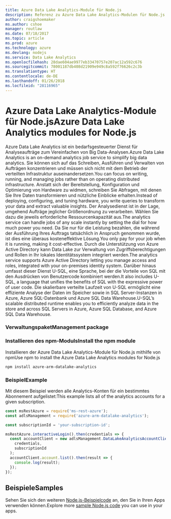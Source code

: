 ```yaml
---
title: Azure Data Lake Analytics-Module für Node.js
description: Referenz zu Azure Data Lake Analytics-Modulen für Node.js
author: craigshoemaker
ms.author: cshoe
manager: routlaw
ms.date: 07/18/2017
ms.topic: article
ms.prod: azure
ms.technology: azure
ms.devlang: nodejs
ms.service: Data Lake Analytics
ms.openlocfilehash: 28dae604ae9977eb33470757e207ac12a592c676
ms.sourcegitcommit: 78001187db408d21909e949c8a592f76626c2c3b
ms.translationtype: HT
ms.contentlocale: de-DE
ms.lasthandoff: 01/26/2018
ms.locfileid: "28116965"
---
```

# <a name="azure-data-lake-analytics-modules-for-nodejs"></a><span data-ttu-id="7abb8-103">Azure Data Lake Analytics-Module für Node.js</span><span class="sxs-lookup"><span data-stu-id="7abb8-103">Azure Data Lake Analytics modules for Node.js</span></span>

<span data-ttu-id="7abb8-104">Azure Data Lake Analytics ist ein bedarfsgesteuerter Dienst für Analyseaufträge zum Vereinfachen von Big Data-Analysen.</span><span class="sxs-lookup"><span data-stu-id="7abb8-104">Azure Data Lake Analytics is an on-demand analytics job service to simplify big data analytics.</span></span> <span data-ttu-id="7abb8-105">Sie können sich auf das Schreiben, Ausführen und Verwalten von Aufträgen konzentrieren und müssen sich nicht mit dem Betrieb der verteilten Infrastruktur auseinandersetzen.</span><span class="sxs-lookup"><span data-stu-id="7abb8-105">You can focus on writing, running, and managing jobs rather than on operating distributed infrastructure.</span></span> <span data-ttu-id="7abb8-106">Anstatt sich der Bereitstellung, Konfiguration und Optimierung von Hardware zu widmen, schreiben Sie Abfragen, mit denen Sie Ihre Daten transformieren und nützliche Einblicke erhalten.</span><span class="sxs-lookup"><span data-stu-id="7abb8-106">Instead of deploying, configuring, and tuning hardware, you write queries to transform your data and extract valuable insights.</span></span> <span data-ttu-id="7abb8-107">Der Analysedienst ist in der Lage, umgehend Aufträge jeglicher Größenordnung zu verarbeiten. Wählen Sie dazu die jeweils erforderliche Ressourcenkapazität aus.</span><span class="sxs-lookup"><span data-stu-id="7abb8-107">The analytics service can handle jobs of any scale instantly by setting the dial for how much power you need.</span></span> <span data-ttu-id="7abb8-108">Da Sie nur für die Leistung bezahlen, die während der Ausführung Ihres Auftrags tatsächlich in Anspruch genommen wurde, ist dies eine überaus kosteneffektive Lösung.</span><span class="sxs-lookup"><span data-stu-id="7abb8-108">You only pay for your job when it is running, making it cost-effective.</span></span> <span data-ttu-id="7abb8-109">Durch die Unterstützung von Azure Active Directory kann Data Lake zur Verwaltung von Zugriffsberechtigungen und Rollen in Ihr lokales Identitätssystem integriert werden.</span><span class="sxs-lookup"><span data-stu-id="7abb8-109">The analytics service supports Azure Active Directory letting you manage access and roles, integrated with your on-premises identity system.</span></span> <span data-ttu-id="7abb8-110">Darüber hinaus umfasst dieser Dienst U-SQL, eine Sprache, bei der die Vorteile von SQL mit den Ausdrücken von Benutzercode kombiniert werden.</span><span class="sxs-lookup"><span data-stu-id="7abb8-110">It also includes U-SQL, a language that unifies the benefits of SQL with the expressive power of user code.</span></span> <span data-ttu-id="7abb8-111">Die skalierbare verteilte Laufzeit von U-SQL ermöglicht eine effiziente Analyse der Daten im Speicher sowie in SQL Server-Instanzen in Azure, Azure SQL-Datenbank und Azure SQL Data Warehouse.</span><span class="sxs-lookup"><span data-stu-id="7abb8-111">U-SQL’s scalable distributed runtime enables you to efficiently analyze data in the store and across SQL Servers in Azure, Azure SQL Database, and Azure SQL Data Warehouse.</span></span>

### <a name="management-package"></a><span data-ttu-id="7abb8-112">Verwaltungspaket</span><span class="sxs-lookup"><span data-stu-id="7abb8-112">Management package</span></span>

### <a name="install-the-npm-module"></a><span data-ttu-id="7abb8-113">Installieren des npm-Moduls</span><span class="sxs-lookup"><span data-stu-id="7abb8-113">Install the npm module</span></span>

<span data-ttu-id="7abb8-114">Installieren der Azure Data Lake Analytics-Module für Node.js mithilfe von npm</span><span class="sxs-lookup"><span data-stu-id="7abb8-114">Use npm to install the Azure Data Lake Analytics modules for Node.js</span></span>

```bash
npm install azure-arm-datalake-analytics
```

### <a name="example"></a><span data-ttu-id="7abb8-115">Beispiel</span><span class="sxs-lookup"><span data-stu-id="7abb8-115">Example</span></span>

<span data-ttu-id="7abb8-116">Mit diesem Beispiel werden alle Analytics-Konten für ein bestimmtes Abonnement aufgelistet:</span><span class="sxs-lookup"><span data-stu-id="7abb8-116">This example lists all of the analytics accounts for a given subscription.</span></span>

```javascript
const msRestAzure = require('ms-rest-azure');
const adlsManagement = require('azure-arm-datalake-analytics');

const subscriptionId = 'your-subscription-id';

msRestAzure.interactiveLogin().then(credentials => {
  const accountClient = new adlsManagement.DataLakeAnalyticsAccountClient(
    credentials,
    subscriptionId
  );
  accountClient.account.list().then(result => {
    console.log(result);
  });
});
```

## <a name="samples"></a><span data-ttu-id="7abb8-117">Beispiele</span><span class="sxs-lookup"><span data-stu-id="7abb8-117">Samples</span></span>

<span data-ttu-id="7abb8-118">Sehen Sie sich den weiteren [Node.js-Beispielcode](https://azure.microsoft.com/resources/samples/?platform=nodejs) an, den Sie in Ihren Apps verwenden können.</span><span class="sxs-lookup"><span data-stu-id="7abb8-118">Explore more [sample Node.js code](https://azure.microsoft.com/resources/samples/?platform=nodejs) you can use in your apps.</span></span>
